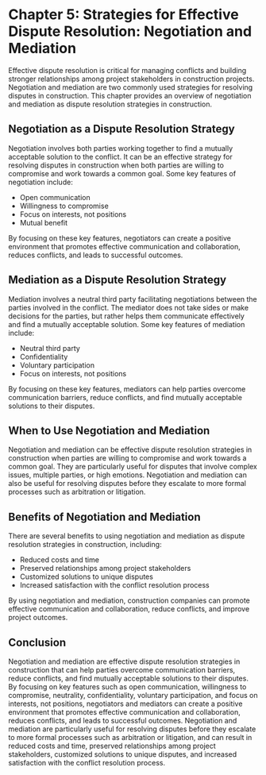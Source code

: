 Chapter 5: Strategies for Effective Dispute Resolution: Negotiation and Mediation
=================================================================================

Effective dispute resolution is critical for managing conflicts and building stronger relationships among project stakeholders in construction projects. Negotiation and mediation are two commonly used strategies for resolving disputes in construction. This chapter provides an overview of negotiation and mediation as dispute resolution strategies in construction.

Negotiation as a Dispute Resolution Strategy
--------------------------------------------

Negotiation involves both parties working together to find a mutually acceptable solution to the conflict. It can be an effective strategy for resolving disputes in construction when both parties are willing to compromise and work towards a common goal. Some key features of negotiation include:

* Open communication
* Willingness to compromise
* Focus on interests, not positions
* Mutual benefit

By focusing on these key features, negotiators can create a positive environment that promotes effective communication and collaboration, reduces conflicts, and leads to successful outcomes.

Mediation as a Dispute Resolution Strategy
------------------------------------------

Mediation involves a neutral third party facilitating negotiations between the parties involved in the conflict. The mediator does not take sides or make decisions for the parties, but rather helps them communicate effectively and find a mutually acceptable solution. Some key features of mediation include:

* Neutral third party
* Confidentiality
* Voluntary participation
* Focus on interests, not positions

By focusing on these key features, mediators can help parties overcome communication barriers, reduce conflicts, and find mutually acceptable solutions to their disputes.

When to Use Negotiation and Mediation
-------------------------------------

Negotiation and mediation can be effective dispute resolution strategies in construction when parties are willing to compromise and work towards a common goal. They are particularly useful for disputes that involve complex issues, multiple parties, or high emotions. Negotiation and mediation can also be useful for resolving disputes before they escalate to more formal processes such as arbitration or litigation.

Benefits of Negotiation and Mediation
-------------------------------------

There are several benefits to using negotiation and mediation as dispute resolution strategies in construction, including:

* Reduced costs and time
* Preserved relationships among project stakeholders
* Customized solutions to unique disputes
* Increased satisfaction with the conflict resolution process

By using negotiation and mediation, construction companies can promote effective communication and collaboration, reduce conflicts, and improve project outcomes.

Conclusion
----------

Negotiation and mediation are effective dispute resolution strategies in construction that can help parties overcome communication barriers, reduce conflicts, and find mutually acceptable solutions to their disputes. By focusing on key features such as open communication, willingness to compromise, neutrality, confidentiality, voluntary participation, and focus on interests, not positions, negotiators and mediators can create a positive environment that promotes effective communication and collaboration, reduces conflicts, and leads to successful outcomes. Negotiation and mediation are particularly useful for resolving disputes before they escalate to more formal processes such as arbitration or litigation, and can result in reduced costs and time, preserved relationships among project stakeholders, customized solutions to unique disputes, and increased satisfaction with the conflict resolution process.
